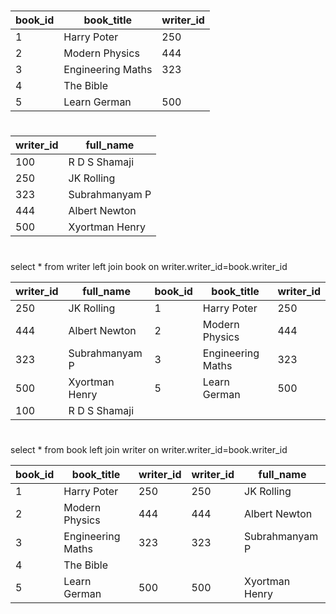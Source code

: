 
#
|book_id|book_title       |writer_id|
|-------|-----------------|---------|
|1      |Harry Poter      |250      |
|2      |Modern Physics   |444      |
|3      |Engineering Maths|323      |
|4      |The Bible        |         |
|5      |Learn German     |500      |

#
|writer_id|full_name     |
|---------|--------------|
|100      |R D S Shamaji |
|250      |JK Rolling    |
|323      |Subrahmanyam P|
|444      |Albert Newton |
|500      |Xyortman Henry|

#
select * from  writer left  join book  on writer.writer_id=book.writer_id

|writer_id|full_name     |book_id|book_title       |writer_id|
|---------|--------------|-------|-----------------|---------|
|250      |JK Rolling    |1      |Harry Poter      |250      |
|444      |Albert Newton |2      |Modern Physics   |444      |
|323      |Subrahmanyam P|3      |Engineering Maths|323      |
|500      |Xyortman Henry|5      |Learn German     |500      |
|100      |R D S Shamaji |       |                 |         |


#
select * from  book  left  join  writer  on writer.writer_id=book.writer_id

|book_id|book_title       |writer_id|writer_id|full_name     |
|-------|-----------------|---------|---------|--------------|
|1      |Harry Poter      |250      |250      |JK Rolling    |
|2      |Modern Physics   |444      |444      |Albert Newton |
|3      |Engineering Maths|323      |323      |Subrahmanyam P|
|4      |The Bible        |         |         |              |
|5      |Learn German     |500      |500      |Xyortman Henry|

